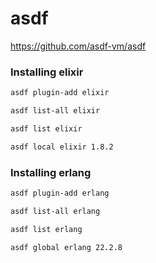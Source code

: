 # asdf



https://github.com/asdf-vm/asdf


### Installing elixir

```sh
asdf plugin-add elixir
```

```sh
asdf list-all elixir
```

```sh
asdf list elixir
```

```sh
asdf local elixir 1.8.2
```

### Installing erlang

```sh
asdf plugin-add erlang
```

```sh
asdf list-all erlang
```

```sh
asdf list erlang
```

```sh
asdf global erlang 22.2.8
```